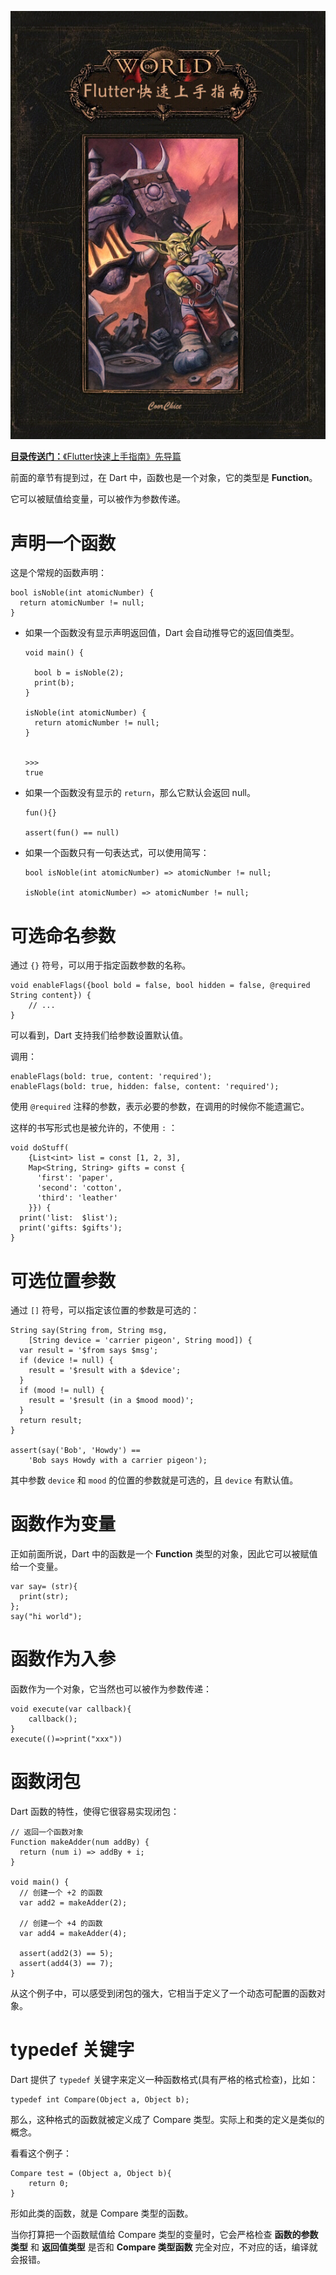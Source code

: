 [![](https://raw.githubusercontent.com/chenBingX/img/master/Flutter/Flutter快速上手指南封面2.JPG)](https://juejin.im/post/5c8f8e62e51d456a0f23d0fe)

[**目录传送门：**《Flutter快速上手指南》先导篇](https://juejin.im/post/5c8f8e62e51d456a0f23d0fe)

前面的章节有提到过，在 Dart 中，函数也是一个对象，它的类型是 **Function**。

它可以被赋值给变量，可以被作为参数传递。

# 声明一个函数

这是个常规的函数声明：

```
bool isNoble(int atomicNumber) {
  return atomicNumber != null;
}
```

- 如果一个函数没有显示声明返回值，Dart 会自动推导它的返回值类型。

    ```
    void main() {

      bool b = isNoble(2);
      print(b);
    }

    isNoble(int atomicNumber) {
      return atomicNumber != null;
    }


    >>>
    true
    ```

- 如果一个函数没有显示的 `return`，那么它默认会返回 null。

    ```
    fun(){}

    assert(fun() == null)
    ```

- 如果一个函数只有一句表达式，可以使用简写：

    ```
    bool isNoble(int atomicNumber) => atomicNumber != null;

    isNoble(int atomicNumber) => atomicNumber != null;
    ```


# 可选命名参数

通过 `{}` 符号，可以用于指定函数参数的名称。

```
void enableFlags({bool bold = false, bool hidden = false, @required String content}) {
    // ...
}
```

可以看到，Dart 支持我们给参数设置默认值。

调用：

```
enableFlags(bold: true, content: 'required');
enableFlags(bold: true, hidden: false, content: 'required');
```

使用 `@required` 注释的参数，表示必要的参数，在调用的时候你不能遗漏它。

这样的书写形式也是被允许的，不使用 `:` ：

```
void doStuff(
    {List<int> list = const [1, 2, 3],
    Map<String, String> gifts = const {
      'first': 'paper',
      'second': 'cotton',
      'third': 'leather'
    }}) {
  print('list:  $list');
  print('gifts: $gifts');
}
```

# 可选位置参数

通过 `[]` 符号，可以指定该位置的参数是可选的：


```
String say(String from, String msg,
    [String device = 'carrier pigeon', String mood]) {
  var result = '$from says $msg';
  if (device != null) {
    result = '$result with a $device';
  }
  if (mood != null) {
    result = '$result (in a $mood mood)';
  }
  return result;
}

assert(say('Bob', 'Howdy') ==
    'Bob says Howdy with a carrier pigeon');
```

其中参数 `device` 和 `mood` 的位置的参数就是可选的，且 `device` 有默认值。


# 函数作为变量

正如前面所说，Dart 中的函数是一个 **Function** 类型的对象，因此它可以被赋值给一个变量。

```
var say= (str){
  print(str);
};
say("hi world");
```

# 函数作为入参

函数作为一个对象，它当然也可以被作为参数传递：

```
void execute(var callback){
    callback();
}
execute(()=>print("xxx"))
```


# 函数闭包

Dart 函数的特性，使得它很容易实现闭包：

```
// 返回一个函数对象
Function makeAdder(num addBy) {
  return (num i) => addBy + i;
}

void main() {
  // 创建一个 +2 的函数
  var add2 = makeAdder(2);

  // 创建一个 +4 的函数
  var add4 = makeAdder(4);

  assert(add2(3) == 5);
  assert(add4(3) == 7);
}
```

从这个例子中，可以感受到闭包的强大，它相当于定义了一个动态可配置的函数对象。  

# typedef 关键字

Dart 提供了 `typedef` 关键字来定义一种函数格式(具有严格的格式检查)，比如：  

```
typedef int Compare(Object a, Object b);
```

那么，这种格式的函数就被定义成了 Compare 类型。实际上和类的定义是类似的概念。  

看看这个例子：  

```
Compare test = (Object a, Object b){
    return 0;
}
```

形如此类的函数，就是 Compare 类型的函数。  

当你打算把一个函数赋值给 Compare 类型的变量时，它会严格检查 **函数的参数类型** 和 **返回值类型** 是否和 **Compare 类型函数** 完全对应，不对应的话，编译就会报错。